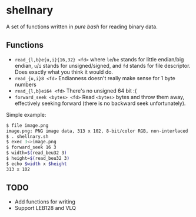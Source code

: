 shellnary
=========

A set of functions written in _pure bash_ for reading binary data.

## Functions

* `read_{l,b}e{u,i}{16,32} <fd>` where `le`/`be` stands for
little endian/big endian, `u`/`i` stands for unsigned/signed,
and `fd` stands for file descriptor. Does exactly what you think
it would do.
* `read_{u,i}8 <fd>` Endianness doesn't really make sense for 1 byte
numbers
* `read_{l,b}ei64 <fd>` There's no unsigned 64 bit :(
* `forward_seek <bytes> <fd>` Read `<bytes>` bytes and throw them away,
effectively seeking forward (there is no backward seek unfortunately).

Simple example:

```bash
$ file image.png
image.png: PNG image data, 313 x 102, 8-bit/color RGB, non-interlaced
$ . shellnary.sh
$ exec 3<>image.png
$ forward_seek 16 3
$ width=$(read_beu32 3)
$ height=$(read_beu32 3)
$ echo $width x $height
313 x 102
```

## TODO

* Add functions for writing
* Support LEB128 and VLQ

